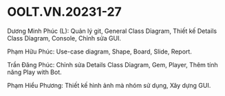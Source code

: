 # OOLT.VN.20231-27

Dương Minh Phúc (L): Quản lý git, General Class Dỉagram, Thiết kế Details Class Dỉagram, Console, Chỉnh sửa GUI.

Phạm Hữu Phúc: Use-case diagram, Shape, Board, Slide, Report.

Trần Đăng Phúc: Chỉnh sửa Details Class Dỉagram, Gem, Player, Thêm tính năng Play with Bot.

Phạm Hiểu Phương: Thiết kế hình ảnh mà nhóm sử dụng, Xây dựng GUI.